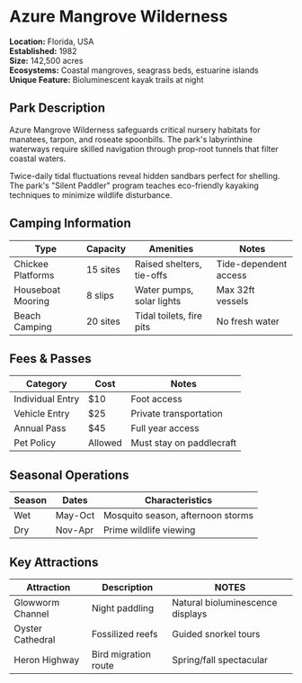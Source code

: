 # Azure Mangrove Wilderness

**Location:** Florida, USA  
**Established:** 1982  
**Size:** 142,500 acres  
**Ecosystems:** Coastal mangroves, seagrass beds, estuarine islands  
**Unique Feature:** Bioluminescent kayak trails at night

## Park Description
Azure Mangrove Wilderness safeguards critical nursery habitats for manatees, tarpon, and roseate spoonbills. The park's labyrinthine waterways require skilled navigation through prop-root tunnels that filter coastal waters.

Twice-daily tidal fluctuations reveal hidden sandbars perfect for shelling. The park's "Silent Paddler" program teaches eco-friendly kayaking techniques to minimize wildlife disturbance.

## Camping Information
| Type              | Capacity       | Amenities                  | Notes                     |
|-------------------|----------------|---------------------------|---------------------------|
| Chickee Platforms | 15 sites       | Raised shelters, tie-offs | Tide-dependent access     |
| Houseboat Mooring | 8 slips        | Water pumps, solar lights | Max 32ft vessels          |
| Beach Camping     | 20 sites       | Tidal toilets, fire pits  | No fresh water            |

## Fees & Passes
| Category            | Cost    | Notes                      |
|---------------------|---------|----------------------------|
| Individual Entry    | $10     | Foot access          |
| Vehicle Entry       | $25     | Private transportation     |
| Annual Pass         | $45     | Full year access           |
| Pet Policy          | Allowed | Must stay on paddlecraft   |

## Seasonal Operations
| Season    | Dates       | Characteristics                  |
|-----------|-------------|-----------------------------------|
| Wet       | May-Oct     | Mosquito season, afternoon storms|
| Dry       | Nov-Apr     | Prime wildlife viewing           |

## Key Attractions
| Attraction    | Description       | NOTES                  |
|-----------|-------------|-----------------------------------|
| Glowworm Channel | Night paddling  | Natural bioluminescence displays  |
| Oyster Cathedral | Fossilized reefs | Guided snorkel tours              |
| Heron Highway   | Bird migration route | Spring/fall spectacular           |
